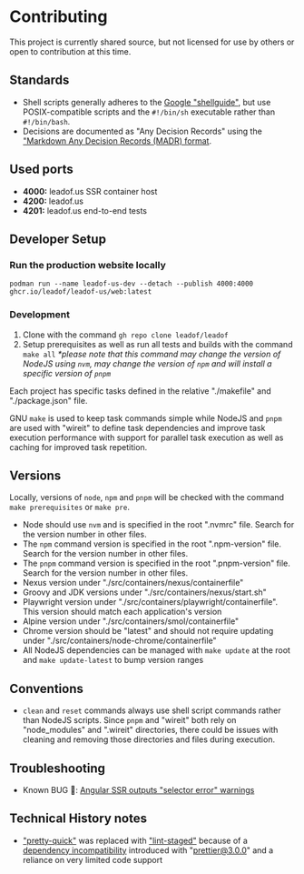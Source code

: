 # Contributing

This project is currently shared source, but not licensed for use by others or open to contribution at this time.

## Standards

-   Shell scripts generally adheres to the [Google "shellguide"](https://google.github.io/styleguide/shellguide.html), but use POSIX-compatible scripts and the `#!/bin/sh` executable rather than `#!/bin/bash`.
-   Decisions are documented as "Any Decision Records" using the ["Markdown Any Decision Records (MADR) format](https://adr.github.io/madr/).

## Used ports

-   **4000:** leadof.us SSR container host
-   **4200:** leadof.us
-   **4201:** leadof.us end-to-end tests

## Developer Setup

### Run the production website locally

`podman run --name leadof-us-dev --detach --publish 4000:4000 ghcr.io/leadof/leadof-us/web:latest`

### Development

1. Clone with the command `gh repo clone leadof/leadof`
2. Setup prerequisites as well as run all tests and builds with the command `make all` _\*please note that this command may change the version of NodeJS using `nvm`, may change the version of `npm` and will install a specific version of `pnpm`_

Each project has specific tasks defined in the relative "./makefile" and "./package.json" file.

GNU `make` is used to keep task commands simple while NodeJS and `pnpm` are used with "wireit" to define task dependencies and improve task execution performance with support for parallel task execution as well as caching for improved task repetition.

## Versions

Locally, versions of `node`, `npm` and `pnpm` will be checked with the command `make prerequisites` or `make pre`.

-   Node should use `nvm` and is specified in the root ".nvmrc" file. Search for the version number in other files.
-   The `npm` command version is specified in the root ".npm-version" file. Search for the version number in other files.
-   The `pnpm` command version is specified in the root ".pnpm-version" file. Search for the version number in other files.
-   Nexus version under "./src/containers/nexus/containerfile"
-   Groovy and JDK versions under "./src/containers/nexus/start.sh"
-   Playwright version under "./src/containers/playwright/containerfile". This version should match each application's version
-   Alpine version under "./src/containers/smol/containerfile"
-   Chrome version should be "latest" and should not require updating under "./src/containers/node-chrome/containerfile"
-   All NodeJS dependencies can be managed with `make update` at the root and `make update-latest` to bump version ranges

## Conventions

-   `clean` and `reset` commands always use shell script commands rather than NodeJS scripts. Since `pnpm` and "wireit" both rely on "node_modules" and ".wireit" directories, there could be issues with cleaning and removing those directories and files during execution.

## Troubleshooting

-   Known BUG 🐛: [Angular SSR outputs "selector error" warnings](https://github.com/ionic-team/ionic-cli/issues/4774)

## Technical History notes

-   ["pretty-quick"](https://github.com/azz/pretty-quick/) was replaced with ["lint-staged"](https://github.com/okonet/lint-staged) because of a [dependency incompatibility](https://github.com/azz/pretty-quick/issues/164) introduced with "prettier@3.0.0" and a reliance on very limited code support

